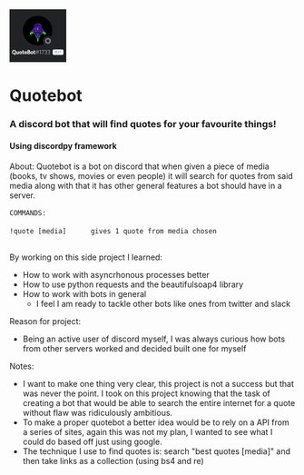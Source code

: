 <img src="/quotebot.png" width="100">

# Quotebot
### A discord bot that will find quotes for your favourite things!
#### Using discordpy framework

About:
Quotebot is a bot on discord that when given a piece of media (books, tv shows, movies or even people) it will search for quotes from said media along with that it has other general features a bot should have in a server.

```
COMMANDS:

!quote [media]		gives 1 quote from media chosen


```

By working on this side project I learned:
- How to work with asyncrhonous processes better
- How to use python requests and the beautifulsoap4 library
- How to work with bots in general
	- I feel I am ready to tackle other bots like ones from twitter and slack

Reason for project:
- Being an active user of discord myself, I was always curious how bots from other servers worked and decided built one for myself

Notes:
- I want to make one thing very clear, this project is not a success but that was never the point. I took on this project knowing that the task of creating a bot that would be able to search the entire internet for a quote without flaw was ridiculously ambitious.
- To make a proper quotebot a better idea would be to rely on a API from a series of sites, again this was not my plan, I wanted to see what I could do based off just using google.
- The technique I use to find quotes is: search "best quotes [media]" and then take links as a collection (using bs4 and re)
